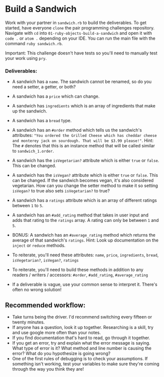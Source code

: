 # Build a Sandwich

Work with  your partner in `sandwich.rb` to build the deliverables. To get started, have everyone `clone` the pair programming challenges repository. Navigate with `cd` into `01-ruby-objects-build-a-sandwich` and open it with `code .` or `atom .` depending on your IDE. You can run the main file with the command `ruby sandwich.rb`.

Important: This challenge doesn't have tests so you'll need to manually test your work using `pry`.

### Deliverables:

- A sandwich has a `name`. The sandwich cannot be renamed, so do you need a setter, a getter, or both?
- A sandwich has a `price` which can change.
- A sandwich has `ingredients` which is an array of ingredients that make up the sandwich.
- A sandwich has a `bread` type.
- A sandwich has an `#order` method which tells us the sandwich's attributes: `"You ordered the Grilled Cheese which has cheddar cheese and monterey jack on sourdough. That will be $3.99 please!"`. Hint: The `#` denotes that this is an instance method that will be called similar to `sandwich_1.order`.
- A sandwich has the `isVegetarian?` attribute which is either `true` or `false`. This can be changed.
- A sandwich has the `isVegan?` attribute which is either `true` or `false`. This can be changed. If the sandwich becomes vegan, it's also considered vegetarian. How can you change the setter method to make it so setting `isVegan?` to true also sets `isVegetarian?` to true?
- A sandwich has a `ratings` attribute which is an array of different ratings between `1` to `5`.
- A sandwich has an `#add_rating` method that takes in user input and adds that rating to the `ratings` array. A rating can only be between `1` and `5`.
- BONUS: A sandwich has an `#average_rating` method which returns the average of that sandwich's `ratings`. Hint: Look up documentation on the `inject` or `reduce` methods.

- To reiterate, you'll need these attributes: `name`, `price`, `ingredients`, `bread`, `isVegetarian?`, `isVegan?`, `ratings`
- To reiterate, you'll need to build these methods in addition to any readers / writers / accessors: `#order`, `#add_rating`, `#average_rating`
- If a deliverable is vague, use your common sense to interpret it. There's often no wrong solution!

## Recommended workflow:

- Take turns being the driver. I'd recommend switching every fifteen or twenty minutes.
- If anyone has a question, look it up together. Researching is a skill, try and use google more often than your notes.
- If you find documentation that's hard to read, go through it together.
- If you get an error, try and explain what the error message is saying. What type of error is it? What method and line number is causing the error? What do you hypothesize is going wrong?
- One of the first rules of debugging is to check your assumptions. If something isn't working, test your variables to make sure they're coming through the way you think they are!
